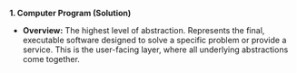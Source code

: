 **1. Computer Program (Solution)**

* **Overview:** The highest level of abstraction. Represents the final, executable software designed to solve a specific problem or provide a service. This is the user-facing layer, where all underlying abstractions come together.


